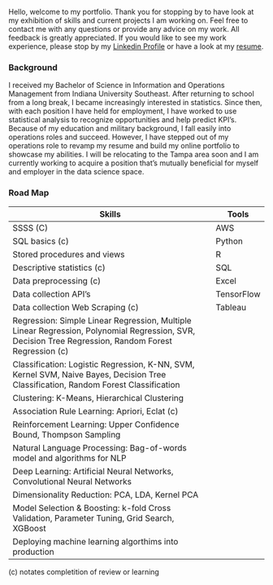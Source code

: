 Hello, welcome to my portfolio. Thank you for stopping by to have look at my exhibition of skills and current projects I am working on. Feel free to contact me with any questions or provide any advice on my work. All feedback is greatly appreciated. If you would like to see my work experience, please stop by my [Linkedin Profile](https://linkedin.com/in/tyecable) or have a look at my [resume](https://s3.amazonaws.com/tc-personal18/TyeCableResume.pdf).

### Background

I received my Bachelor of Science in Information and Operations Management from Indiana University Southeast. After returning to school from a long break, I became increasingly interested in statistics. Since then, with each position I have held for employment, I have worked to use statistical analysis to recognize opportunities and help predict KPI’s. Because of my education and military background, I fall easily into operations roles and succeed.  However, I have stepped out of my operations role to revamp my resume and build my online portfolio to showcase my abilities. I will be relocating to the Tampa area soon and I am currently working to acquire a position that’s mutually beneficial for myself and employer in the data science space. 

### Road Map 
Skills | Tools
--- | ---
SSSS (C) | AWS
SQL basics (c) | Python 
Stored procedures and views	|	R 
Descriptive statistics (c)	|	SQL 
Data preprocessing (c)	|	Excel 
Data collection API’s	|	TensorFlow
Data collection Web Scraping (c)	|	Tableau 
Regression: Simple Linear Regression, Multiple Linear Regression, Polynomial Regression, SVR, Decision Tree Regression, Random Forest Regression (c)	|	
Classification: Logistic Regression, K-NN, SVM, Kernel SVM, Naive Bayes, Decision Tree Classification, Random Forest Classification	|	
Clustering: K-Means, Hierarchical Clustering	|	
Association Rule Learning: Apriori, Eclat (c)	|	
Reinforcement Learning: Upper Confidence Bound, Thompson Sampling	|	
Natural Language Processing: Bag-of-words model and algorithms for NLP	|	
Deep Learning: Artificial Neural Networks, Convolutional Neural Networks	|	
Dimensionality Reduction: PCA, LDA, Kernel PCA	|	
Model Selection & Boosting: k-fold Cross Validation, Parameter Tuning, Grid Search, XGBoost	|	
Deploying machine learning algorthims into production	|	

(c) notates completition of review or learning
